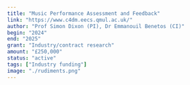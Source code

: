 ```yaml
---
title: "Music Performance Assessment and Feedback"
link: "https://www.c4dm.eecs.qmul.ac.uk/"
author: "Prof Simon Dixon (PI), Dr Emmanouil Benetos (CI)"
begin: "2024"
end: "2025"
grant: "Industry/contract research"
amount: "£250,000"
status: "active"
tags: ["Industry funding"]
image: "./rudiments.png"
---
```

